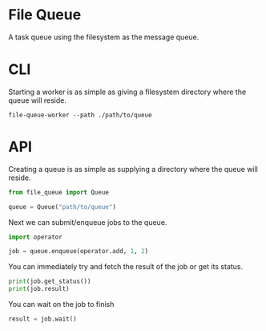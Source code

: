 # File Queue

A task queue using the filesystem as the message queue.

# CLI

Starting a worker is as simple as giving a filesystem directory where
the queue will reside.

```shell
file-queue-worker --path ./path/to/queue
```

# API

Creating a queue is as simple as supplying a directory where the queue
will reside.

```python
from file_queue import Queue

queue = Queue("path/to/queue")
```

Next we can submit/enqueue jobs to the queue.

```python
import operator

job = queue.enqueue(operator.add, 1, 2)
```

You can immediately try and fetch the result of the job or get its
status.

```python
print(job.get_status())
print(job.result)
```

You can wait on the job to finish

```python
result = job.wait()
```
